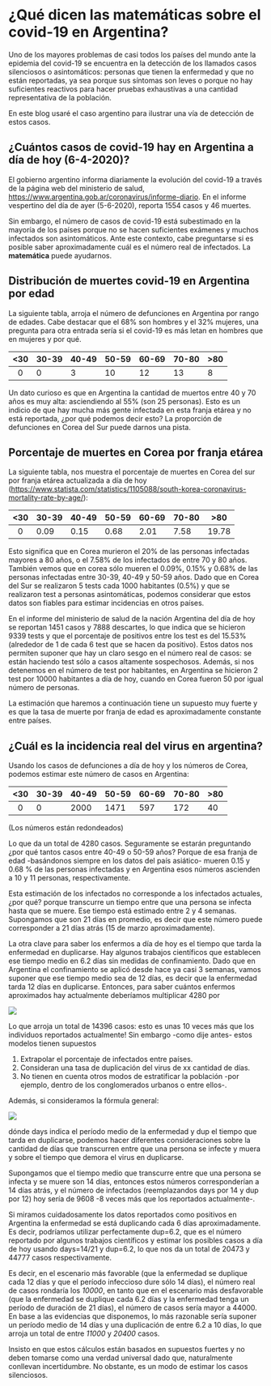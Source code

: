 # ¿Qué dicen las matemáticas sobre el covid-19 en Argentina?

Uno de los mayores problemas de casi todos los países del mundo ante la epidemia del covid-19 se encuentra en la detección de los llamados casos silenciosos o asintomáticos: personas que tienen la enfermedad y que no están reportadas, ya sea porque sus síntomas son leves o porque no hay suficientes reactivos para hacer pruebas exhaustivas a una cantidad representativa de la población. 

En este blog usaré el caso argentino para ilustrar una vía de detección de estos casos. 

## ¿Cuántos casos de covid-19 hay en Argentina a día de hoy (6-4-2020)?

El gobierno argentino informa diariamente la evolución del covid-19 a través de la página web del ministerio de salud, https://www.argentina.gob.ar/coronavirus/informe-diario. En el informe vespertino del día de ayer (5-6-2020), reporta  1554  casos y 46 muertes. 


Sin embargo, el número de casos de covid-19 está subestimado en la mayoría de los países porque no se hacen suficientes exámenes y  muchos infectados son asintomáticos. Ante este contexto, cabe preguntarse si es posible saber aproximadamente cuál es el número real de infectados. La **matemática** puede ayudarnos.


## Distribución de muertes covid-19 en Argentina por edad 

La siguiente tabla, arroja el número de defunciones en Argentina por rango de edades. Cabe destacar que el 68\% son hombres y el 32\% mujeres, una pregunta para otra entrada sería si el covid-19 es más letan en  hombres que en mujeres y por qué. 

|<30|30-39|40-49|50-59|60-69|70-80|>80|
|:----:|--|-----|-----|-----|-----|---|
|0  | 0   | 3  | 10  | 12  | 13  | 8 |

Un dato curioso es que en Argentina la cantidad de muertos entre 40 y 70 años es muy alta: asciendiendo al 55\% (son 25 personas). Esto es un indicio de que hay mucha más gente infectada en esta franja etárea y no está reportada, ¿por qué podemos decir esto? La proporción de defunciones en Corea del Sur puede darnos una pista. 

## Porcentaje de muertes en Corea por franja etárea 

La siguiente tabla, nos muestra el porcentaje de muertes en Corea del sur por franja etárea actualizada a día de hoy (https://www.statista.com/statistics/1105088/south-korea-coronavirus-mortality-rate-by-age/):

|<30|30-39|40-49|50-59|60-69|70-80|>80|
|:----:|--|-----|-----|-----|-----|---|
|0  | 0.09 | 0.15 |0.68 | 2.01 | 7.58 |19.78|

Esto significa que en Corea murieron el 20\% de las personas infectadas mayores a 80 años, o el 7.58\% de los infectados de entre 70 y 80 años. También vemos que en corea sólo mueren el 0.09%, 0.15% y 0.68% de las personas infectadas entre 30-39, 40-49 y 50-59 años. Dado que en Corea del Sur se realizaron 5 tests cada 1000 habitantes (0.5\%) y que se realizaron test a personas asintomáticas, podemos considerar que estos datos son fiables para estimar incidencias en otros países.

En el informe del ministerio de salud de la nación Argentina del día de hoy se reportan 1451 casos y 7888 descartes, lo que indica que se hicieron 9339 tests y que el porcentaje de positivos entre los test es del 15.53\% (alrededor de 1 de cada 6 test que se hacen da positivo). Estos datos nos permiten suponer que hay un claro sesgo en el número real de casos: se están haciendo test sólo a casos altamente sospechosos. Además, si nos detenemos en el número de test por habitantes, en Argentina se hicieron 2 test por 10000 habitantes a día de hoy, cuando en Corea fueron 50 por igual número de personas. 

La estimación que haremos a continuación tiene un supuesto muy fuerte y es que la tasa de muerte por franja de edad es aproximadamente constante entre países. 


## ¿Cuál es la incidencia real del virus en argentina?

Usando los casos de defunciones a día de hoy y los números de Corea, podemos estimar este número de casos en Argentina:


|<30|30-39|40-49|50-59|60-69|70-80|>80|
|:----:|--|-----|-----|-----|-----|---|
|0  | 0  | 2000 |1471 | 597|  172 |40|

(Los números están redondeados)

Lo que da un total de 4280 casos. Seguramente se estarán preguntando ¿por qué tantos casos entre 40-49 o 50-59 años? Porque de esa franja de edad -basándonos siempre en los datos del país asiático- mueren 0.15 y 0.68 \% de las personas infectadas y en Argentina esos números ascienden a 10 y 11 personas, respectivamente. 

Esta estimación de los infectados no corresponde a los infectados actuales, ¿por qué? porque transcurre un tiempo entre que una persona se infecta hasta que se muere. Ese tiempo está estimado entre 2 y 4 semanas. Supongamos que son 21 días en promedio, es decir que este número puede corresponder a 21 días atrás (15 de marzo aproximadamente). 

La otra clave para saber los enfermos a día de hoy es el tiempo que tarda la enfermedad en duplicarse. Hay algunos trabajos científicos que establecen ese tiempo medio en 6.2 días sin medidas de confinamiento. Dado que en Argentina el confinamiento se aplicó desde hace ya casi 3 semanas, vamos suponer que ese tiempo medio sea de 12 días, es decir que la enfermedad tarda 12 días en duplicarse. Entonces, para saber cuántos enfermos aproximados hay actualmente deberíamos multiplicar 4280 por


<img src="https://render.githubusercontent.com/render/math?math=2^\frac{21}{12}">

Lo que arroja un total de 14396 casos: esto es unas 10 veces más que los individuos reportados actualmente! Sin embargo -como dije antes- estos modelos tienen supuestos 

1. Extrapolar el porcentaje de infectados entre países.
2. Consideran una tasa de duplicación del virus de xx cantidad de días. 
3. No tienen en cuenta otros modos de estratificar la población -por ejemplo, dentro de los conglomerados urbanos o entre ellos-. 

Además, si consideramos la fórmula general: 

<img src="https://render.githubusercontent.com/render/math?math=2^\frac{days}{dup}\times7063=CasosActuales">

dónde days indica el período medio de la enfermedad y dup el tiempo que tarda en duplicarse, podemos hacer diferentes consideraciones sobre la cantidad de días que transcurren entre que una persona se infecte y muera y sobre el tiempo que demora el virus en duplicarse. 

Supongamos que el tiempo medio que transcurre entre que una persona se infecta y se muere son 14 días, entonces estos números corresponderían a 14 días atrás, y el número de infectados (reemplazandos days por 14 y dup por 12) hoy sería de 9608 -8 veces más que los reportados actualmente-. 

Si miramos cuidadosamente los datos reportados como positivos en Argentina la enfermedad se está duplicando cada 6 días aproximadamente. Es decir, podríamos utilizar perfectamente dup=6.2, que es el número reportado por algunos trabajos científicos y estimar los posibles casos a día de hoy usando days=14/21 y dup=6.2, lo que nos da un total de  20473 y  44777 casos respectivamente. 

Es decir, en el escenario más favorable (que la enfermedad se duplique cada 12 días y que el período infeccioso dure sólo 14 días), el número real de casos rondaría los *10000*, en tanto que en el escenario más desfavorable (que la enfermedad se duplique cada 6.2 días y la enfermedad tenga un período de duración de 21 días), el número de casos sería mayor a 44000. En base a las evidencias que disponemos, lo más razonable sería suponer un período medio de 14 días y una duplicación de entre 6.2  a 10 días, lo que arroja un total de entre *11000* y *20400* casos. 

Insisto en que estos cálculos están basados en supuestos fuertes y no deben tomarse como una verdad universal dado que, naturalmente conllevan incertidumbre. No obstante, es un modo de estimar los casos silenciosos. 

